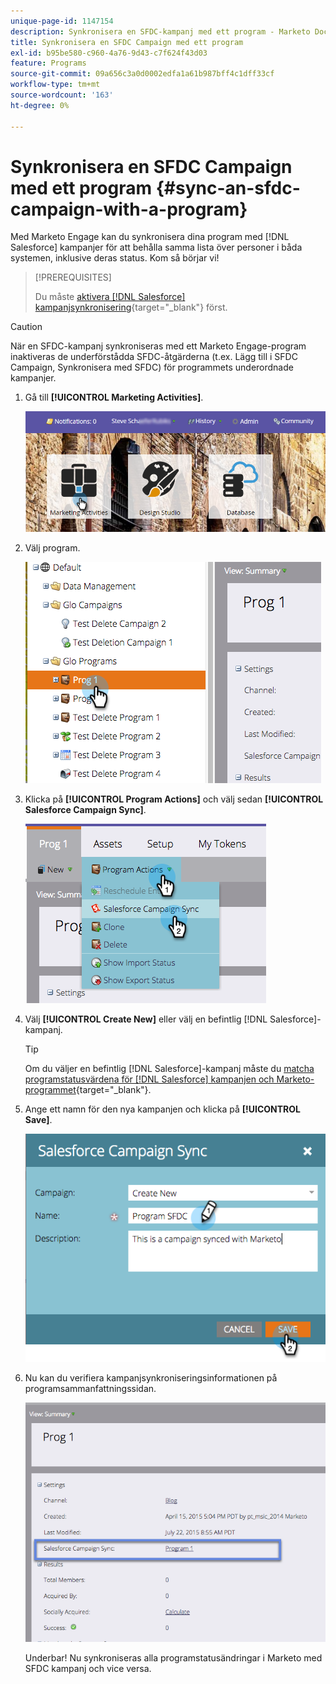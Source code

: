 ```yaml
---
unique-page-id: 1147154
description: Synkronisera en SFDC-kampanj med ett program - Marketo Docs - produktdokumentation
title: Synkronisera en SFDC Campaign med ett program
exl-id: b95be580-c960-4a76-9d43-c7f624f43d03
feature: Programs
source-git-commit: 09a656c3a0d0002edfa1a61b987bff4c1dff33cf
workflow-type: tm+mt
source-wordcount: '163'
ht-degree: 0%

---
```


# Synkronisera en SFDC Campaign med ett program {#sync-an-sfdc-campaign-with-a-program}

Med Marketo Engage kan du synkronisera dina program med [!DNL Salesforce] kampanjer för att behålla samma lista över personer i båda systemen, inklusive deras status. Kom så börjar vi!

>[!PREREQUISITES]
>
>Du måste [aktivera [!DNL Salesforce] kampanjsynkronisering](/help/marketo/product-docs/crm-sync/salesforce-sync/setup/optional-steps/enable-disable-campaign-sync.md){target="_blank"} först.

>[!CAUTION]
>
>När en SFDC-kampanj synkroniseras med ett Marketo Engage-program inaktiveras de underförstådda SFDC-åtgärderna (t.ex. Lägg till i SFDC Campaign, Synkronisera med SFDC) för programmets underordnade kampanjer.

1. Gå till **[!UICONTROL Marketing Activities]**.

   ![](assets/login-marketing-activities-1.png)

1. Välj program.

   ![](assets/image2015-7-22-8-3a47-3a28.png)

1. Klicka på **[!UICONTROL Program Actions]** och välj sedan **[!UICONTROL Salesforce Campaign Sync]**.

   ![](assets/image2015-7-22-8-3a48-3a5.png)

1. Välj **[!UICONTROL Create New]** eller välj en befintlig [!DNL Salesforce]-kampanj.

   >[!TIP]
   >
   >Om du väljer en befintlig [!DNL Salesforce]-kampanj måste du [matcha programstatusvärdena för  [!DNL Salesforce] kampanjen och Marketo-programmet](/help/marketo/product-docs/crm-sync/salesforce-sync/sfdc-sync-details/how-to-match-program-statuses-and-salesforce-campaign-statuses-prior-to-sync.md){target="_blank"}.

1. Ange ett namn för den nya kampanjen och klicka på **[!UICONTROL Save]**.

   ![](assets/image2015-7-22-8-3a57-3a19.png)

1. Nu kan du verifiera kampanjsynkroniseringsinformationen på programsammanfattningssidan.

   ![](assets/image2015-7-22-8-3a59-3a33.png)

   Underbar! Nu synkroniseras alla programstatusändringar i Marketo med SFDC kampanj och vice versa.
